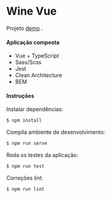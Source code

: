 # Wine Vue

Projeto [demo](https://main.d30rzvge0k24d.amplifyapp.com/) .

#### Aplicação composta

-   Vue + TypeScript
-   Sass/Scss
-   Jest
-   Clean Architecture
-   BEM

#### Instruções

Instalar dependências:

```sh
$ npm install
```

Compila ambiente de desenvolvimento:

```sh
$ npm run serve
```

Roda os testes da aplicação:

```sh
$ npm run test
```

Correções lint:

```sh
$ npm run lint
```
